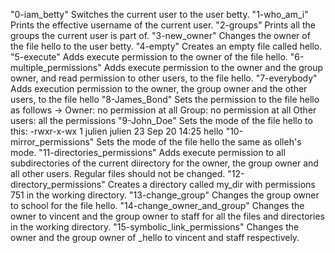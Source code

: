 "0-iam_betty"                  Switches the current user to the user betty.
"1-who_am_i"                   Prints the effective username of the current user.
"2-groups"                     Prints all the groups the current user is part of.
"3-new_owner"                  Changes the owner of the file hello to the user betty.
"4-empty"                      Creates an empty file called hello.
"5-execute"                    Adds execute permission to the owner of the file hello.
"6-multiple_permissions"       Adds execute permission to the owner and the group owner, and read permission to other users, to the file hello.
"7-everybody"                  Adds execution permission to the owner, the group owner and the other users, to the file hello
"8-James_Bond"                 Sets the permission to the file hello as follows -> Owner: no permission at all Group: no permission at all Other users: all the permissions
"9-John_Doe"                   Sets the mode of the file hello to this: -rwxr-x-wx 1 julien julien 23 Sep 20 14:25 hello
"10-mirror_permissions"        Sets the mode of the file hello the same as olleh's mode.
"11-directories_permissions"   Adds execute permission to all subdirectories of the current diirectory for the owner, the group owner and all other users. Regular files should not be changed.
"12-directory_permissions"     Creates a directory called my_dir with permissions 751 in the working directory.
"13-change_group"              Changes the group owner to school for the file hello.
"14-change_owner_and_group"    Changes the owner to vincent and the group owner to staff for all the files and directories in the working directory.
"15-symbolic_link_permissions" Changes the owner and the group owner of _hello to vincent and staff respectively.
